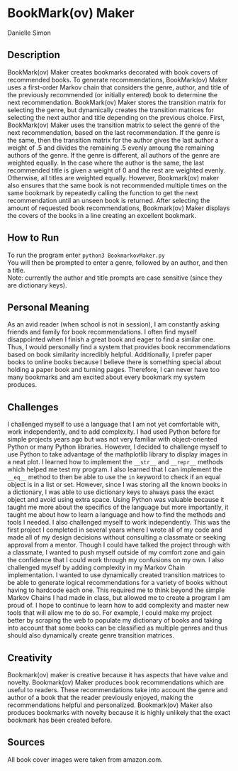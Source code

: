 # BookMark(ov) Maker
Danielle Simon

## Description
BookMark(ov) Maker creates bookmarks decorated with book covers of recommended books. To generate
recommendations, BookMark(ov) Maker uses a first-order Markov chain that considers the genre, author,
and title of the previously recommended (or initially entered) book to determine the next
recommendation. BookMark(ov) Maker stores the transition matrix for selecting the genre, but
dynamically creates the transition matrices for selecting the next author and title depending on
the previous choice. First, BookMark(ov) Maker uses the transition matrix to select the genre of
the next recommendation, based on the last recommendation. If the genre is the same, then the
transition matrix for the author gives the last author a weight of .5 and divides the remaining .5
evenly amoung the remaining authors of the genre. If the genre is different, all authors of the genre
are weighted equally. In the case where the author is the same, the last recommended title is given a
weight of 0 and the rest are weighted evenly. Otherwise, all titles are weighted equally. However,
Bookmark(ov) maker also ensures that the same book is not recommended multiple times on the same
bookmark by repeatedly calling the function to get the next recommendation until an unseen book is
returned. After selecting the amount of requested book recommendations, Bookmark(ov) Maker displays
the covers of the books in a line creating an excellent bookmark.

## How to Run
To run the program enter `python3 BookmarkovMaker.py` \
You will then be prompted to enter a genre, followed by an author, and then a title. \
Note: currently the author and title prompts are case sensitive (since they are dictionary keys).

## Personal Meaning
As an avid reader (when school is not in session), I am constantly asking friends and family for book
recommendations. I often find myself disappointed when I finish a great book and eager to find a similar
one. Thus, I would personally find a system that provides book recommendations based on book similarity
incredibly helpful. Additionally, I prefer paper books to online books because I believe there is something
special about holding a paper book and turning pages. Therefore, I can never have too many bookmarks and am
excited about every bookmark my system produces.

## Challenges
I challenged myself to use a language that I am not yet comfortable with, work independently, and to add
complexity. I had used Python before for simple projects years ago but was not very familiar with
object-oriented Python or many Python libraries. However, I decided to challenge myself to use Python to
take advantage of the mathplotlib library to display images in a neat plot. I learned how to implement the
`__str__`  and `__repr__` methods which helped me test my program. I also learned that I can implement the
`__eq__` method to then be able to use the `in` keyword to check if an equal object is in a list or set.
However, since I was storing all the known books in a dictionary, I was able to use dictionary keys to always
pass the exact object and avoid using extra space. Using Python was valuable because it taught me more about
the specifics of the language but more importantly, it taught me about how to learn a language and how to find
the methods and tools I needed. I also challenged myself to work independently. This was the first project I
completed in several years where I wrote all of my code and made all of my design decisions without consulting
a classmate or seeking approval from a mentor. Though I could have talked the project through with a classmate,
I wanted to push myself outside of my comfort zone and gain the confidence that I could work through my
confusions on my own. I also challenged myself by adding complexity in my Markov Chain implementation. I wanted
to use dynamically created transition matrices to be able to generate logical recommendations for a variety of
books without having to hardcode each one. This required me to think beyond the simple Markov Chains I had made
in class, but allowed me to create a program I am proud of. I hope to continue to learn how to add complexity
and master new tools that will allow me to do so. For example, I could make my project better by scraping the web
to populate my dictionary of books and taking into account that some books can be classified as multiple genres
and thus should also dynamically create genre transition matrices.

## Creativity
Bookmark(ov) maker is creative because it has aspects that have value and novelty. Bookmark(ov) Maker produces
book recommendations which are useful to readers. These recommendations take into account the genre and author
of a book that the reader previously enjoyed, making the recommendations helpful and personalized. Bookmark(ov)
Maker also produces bookmarks with novelty because it is highly unlikely that the exact bookmark has been created
before.

## Sources
All book cover images were taken from amazon.com.

